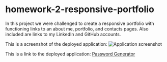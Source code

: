 # homework-2-responsive-portfolio

In this project we were challenged to create a responsive portfolio with functioning links to an about me, portfolio, and contacts pages. Also included are links to my LinkedIn and GitHub accounts.  

This is a screenshot of the deployed application:
![Application screenshot](https://user-images.githubusercontent.com/63169637/86189106-7885a600-baf5-11ea-9842-070e93ce4cf2.png)



This is a link to the deployed application:
[Password Generator](https://rschumaker6455.github.io/homework-2-responsive-portfolio/)
